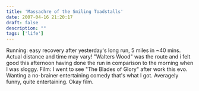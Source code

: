 ```yaml
---
title: 'Massachre of the Smiling Toadstalls'
date: 2007-04-16 21:20:17
draft: false
description: ""
tags: ['life']
---
```


Running: easy recovery after yesterday's long run, 5 miles in ~40 mins. Actual distance and time may vary! "Walters Wood" was the route and i felt good this afternoon having done the run in comparison to the morning when I was sloggy. Film: I went to see "The Blades of Glory" after work this evo. Wanting a no-brainer entertaining comedy that's what I got. Averagely funny, quite entertaining. Okay film.